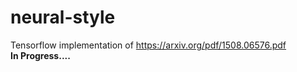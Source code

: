 # neural-style
Tensorflow implementation of https://arxiv.org/pdf/1508.06576.pdf  
**In Progress....**
